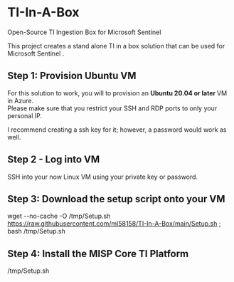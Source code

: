 # TI-In-A-Box
Open-Source TI Ingestion Box for Microsoft Sentinel

This project creates a stand alone TI in a box solution that can be used for Microsoft Sentinel .

## Step 1: Provision Ubuntu VM
For this solution to work, you will to provision an <b> Ubuntu 20.04 or later </b> VM in Azure.<br>
Please make sure that you restrict your SSH and RDP ports to only your personal IP. 

I recommend creating a ssh key for it; however, a password would work as well.

## Step 2 - Log into VM
SSH into your now Linux VM using your private key or password. 

## Step 3: Download the setup script onto your VM
wget --no-cache -O /tmp/Setup.sh https://raw.githubusercontent.com/ml58158/TI-In-A-Box/main/Setup.sh ; bash /tmp/Setup.sh

## Step 4: Install the MISP Core TI Platform 
/tmp/Setup.sh
